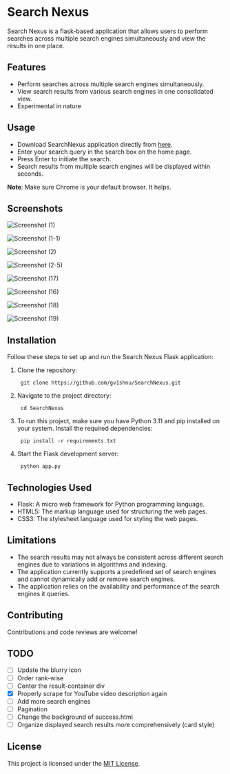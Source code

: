 # Search Nexus

Search Nexus is a flask-based application that allows users to perform searches across multiple search engines simultaneously and view the results in one place.

## Features

- Perform searches across multiple search engines simultaneously.
- View search results from various search engines in one consolidated view.
- Experimental in nature

## Usage

- Download SearchNexus application directly from [here](https://drive.google.com/file/d/1fmbicfMMcl1JeaqiIOYOltmZAEz-CWah/view?usp=sharing).
- Enter your search query in the search box on the home page.
- Press Enter to initiate the search.
- Search results from multiple search engines will be displayed within seconds.

**Note**: Make sure Chrome is your default browser. It helps. 

## Screenshots

![Screenshot (1)](https://github.com/gv1shnu/SearchNexus/assets/121789146/98b0fee5-2b3f-4e04-b81f-2b9d08c4e101)

![Screenshot (1-1)](https://github.com/gv1shnu/SearchNexus/assets/121789146/3a5fa9a6-af2e-4574-904d-395ddcea1659)

![Screenshot (2)](https://github.com/gv1shnu/SearchNexus/assets/121789146/a86d71a9-a595-425f-8dc6-e8b49cae0c20)

![Screenshot (2-5)](https://github.com/gv1shnu/SearchNexus/assets/121789146/5e85b02a-aacf-4dd4-9e42-32c9b11dfdf6)

![Screenshot (17)](https://github.com/gv1shnu/SearchNexus/assets/121789146/c8669de2-864c-4ead-8473-bc34142ee18c)

![Screenshot (16)](https://github.com/gv1shnu/SearchNexus/assets/121789146/b8fc27dd-4e27-4147-a8c4-b1dd40ffe02d)

![Screenshot (18)](https://github.com/gv1shnu/SearchNexus/assets/121789146/ecc9d9fa-560b-4506-a91d-6d0a41761197)

![Screenshot (19)](https://github.com/gv1shnu/SearchNexus/assets/121789146/4a596a83-ac35-477e-a55a-f4345ed67965)


## Installation

Follow these steps to set up and run the Search Nexus Flask application:

1. Clone the repository:
	
   		git clone https://github.com/gv1shnu/SearchNexus.git


2. Navigate to the project directory:
	
   		cd SearchNexus


3. To run this project, make sure you have Python 3.11 and pip installed on your system. Install the required dependencies:
	
		pip install -r requirements.txt


4. Start the Flask development server:

		python app.py

## Technologies Used

- Flask: A micro web framework for Python programming language.
- HTML5: The markup language used for structuring the web pages.
- CSS3: The stylesheet language used for styling the web pages.

## Limitations

- The search results may not always be consistent across different search engines due to variations in algorithms and indexing.
- The application currently supports a predefined set of search engines and cannot dynamically add or remove search engines.
- The application relies on the availability and performance of the search engines it queries.

## Contributing

Contributions and code reviews are welcome! 

TODO
----
- [ ] Update the blurry icon
- [ ] Order rank-wise
- [ ] Center the result-container div
- [x] Properly scrape for YouTube video description again
- [ ] Add more search engines
- [ ] Pagination
- [ ] Change the background of success.html
- [ ] Organize displayed search results more comprehensively (card style)

## License

This project is licensed under the [MIT License](LICENSE).
